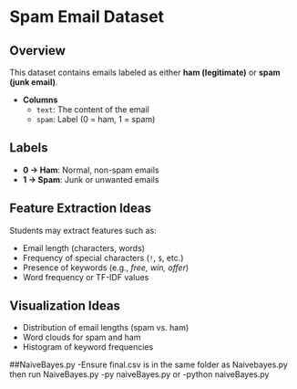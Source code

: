 # Spam Email Dataset

## Overview
This dataset contains emails labeled as either **ham (legitimate)** or **spam (junk email)**.

- **Columns**  
  - `text`: The content of the email  
  - `spam`: Label (0 = ham, 1 = spam)  

## Labels
- **0 → Ham**: Normal, non-spam emails  
- **1 → Spam**: Junk or unwanted emails  

## Feature Extraction Ideas
Students may extract features such as:
- Email length (characters, words)  
- Frequency of special characters (`!`, `$`, etc.)  
- Presence of keywords (e.g., *free, win, offer*)  
- Word frequency or TF-IDF values  

## Visualization Ideas
- Distribution of email lengths (spam vs. ham)  
- Word clouds for spam and ham  
- Histogram of keyword frequencies  

##NaiveBayes.py
-Ensure final.csv is in the same folder as Naivebayes.py then run NaiveBayes.py
-py naiveBayes.py 
or
-python naiveBayes.py
